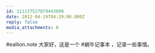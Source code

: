 ```yaml
---
id: 111137527879443099
date: 2012-04-19T04:29:00.000Z
reply: false
media_attachments: 0
---
```


#eallion.note 大家好，这是一个 #蜗牛记事本 ，记录一些事情。 ​​​​

